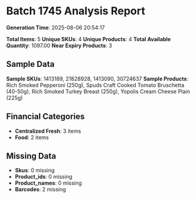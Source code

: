 # Batch 1745 Analysis Report

**Generation Time**: 2025-08-06 20:54:17

**Total Items**: 5
**Unique SKUs**: 4
**Unique Products**: 4
**Total Available Quantity**: 1097.00
**Near Expiry Products**: 3

## Sample Data
**Sample SKUs**: 1413189, 21828928, 1413090, 30724637
**Sample Products**: Rich Smoked Pepperoni (250g), Spuds Craft Cooked Tomato Bruschetta (40-50g), Rich Smoked Turkey Breast (250g), Yopolis Cream Cheese Plain (225g)

## Financial Categories
- **Centralized Fresh**: 3 items
- **Food**: 2 items

## Missing Data
- **Skus**: 0 missing
- **Product_ids**: 0 missing
- **Product_names**: 0 missing
- **Barcodes**: 2 missing

